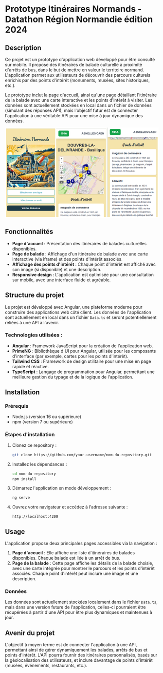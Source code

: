 # Prototype Itinéraires Normands - Datathon Région Normandie édition 2024

## Description

Ce projet est un prototype d'application web développé pour être consulté sur mobile. Il propose des itinéraires de balade culturelle à proximité d'arrêts de bus, dans le but de mettre en valeur le territoire normand. L'application permet aux utilisateurs de découvrir des parcours culturels enrichis par des points d'intérêt (monuments, musées, sites historiques, etc.).

Le prototype inclut la page d'accueil, ainsi qu'une page détaillant l'itinéraire de la balade avec une carte interactive et les points d'intérêt à visiter. Les données sont actuellement stockées en local dans un fichier de données (simulant des réponses API), mais l'objectif futur est de connecter l'application à une véritable API pour une mise à jour dynamique des données.


![alt text](image.png)



## Fonctionnalités

- **Page d'accueil** : Présentation des itinéraires de balades culturelles disponibles.
- **Page de balade** : Affichage d'un itinéraire de balade avec une carte interactive (via iframe) et des points d'intérêt associés.
- **Affichage des points d'intérêt** : Chaque point d'intérêt est affiché avec son image (si disponible) et une description.
- **Responsive design** : L'application est optimisée pour une consultation sur mobile, avec une interface fluide et agréable.

## Structure du projet

Le projet est développé avec Angular, une plateforme moderne pour construire des applications web côté client. Les données de l'application sont actuellement en local dans un fichier `Data.ts` et seront potentiellement reliées à une API à l'avenir.

### Technologies utilisées :

- **Angular** : Framework JavaScript pour la création de l'application web.
- **PrimeNG** : Bibliothèque d'UI pour Angular, utilisée pour les composants d'interface (par exemple, cartes pour les points d'intérêt).
- **Tailwind CSS** : Framework de design utilitaire pour une mise en page rapide et réactive.
- **TypeScript** : Langage de programmation pour Angular, permettant une meilleure gestion du typage et de la logique de l'application.

## Installation

### Prérequis

- Node.js (version 16 ou supérieure)
- npm (version 7 ou supérieure)

### Étapes d'installation

1. Clonez ce repository :

   ```bash
   git clone https://github.com/your-username/nom-du-repository.git
   ```

2. Installez les dépendances :

   ```bash
   cd nom-du-repository
   npm install
   ```

3. Démarrez l'application en mode développement :

   ```bash
   ng serve
   ```

4. Ouvrez votre navigateur et accédez à l'adresse suivante :
   ```
   http://localhost:4200
   ```

## Usage

L'application propose deux principales pages accessibles via la navigation :

1. **Page d'accueil** : Elle affiche une liste d'itinéraires de balades disponibles. Chaque balade est liée à un arrêt de bus.
2. **Page de la balade** : Cette page affiche les détails de la balade choisie, avec une carte intégrée pour montrer le parcours et les points d'intérêt associés. Chaque point d'intérêt peut inclure une image et une description.

### Données

Les données sont actuellement stockées localement dans le fichier `Data.ts`, mais dans une version future de l'application, celles-ci pourraient être récupérées à partir d'une API pour être plus dynamiques et maintenues à jour.

## Avenir du projet

L'objectif à moyen terme est de connecter l'application à une API, permettant ainsi de gérer dynamiquement les balades, arrêts de bus et points d'intérêt. L'API pourra fournir des itinéraires personnalisés, basés sur la géolocalisation des utilisateurs, et inclure davantage de points d'intérêt (musées, événements, restaurants, etc.).
